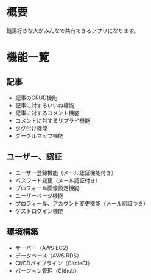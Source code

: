 # 概要

銭湯好きな人がみんなで共有できるアプリになります。

# 機能一覧

## 記事

- 記事のCRUD機能
- 記事に対するいいね機能
- 記事に対するコメント機能
- コメントに対するリプライ機能
- タグ付け機能
- グーグルマップ機能

## ユーザー、認証

- ユーザー登録機能（メール認証機能付き）
- パスワード変更（メール認証付き）
- プロフィール画像設定機能
- ユーザーページ機能
- プロフィール、アカウント変更機能（メール認証つき）
- ゲストログイン機能

## 環境構築

- サーバー（AWS EC2）
- データベース（AWS RDS）
- CI/CDパイプライン（CircleCI）
- バージョン管理（Github）
